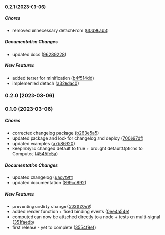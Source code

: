 #### 0.2.1 (2023-03-06)

##### Chores

*  removed unnecessary detachFrom ([60d96ab3](https://github.com/Cadienvan/super-simple-signal/commit/60d96ab3bc483001ba0cff72e2bfe76f00b065b6))

##### Documentation Changes

*  updated docs ([96289228](https://github.com/Cadienvan/super-simple-signal/commit/9628922875762fc0327e4fbc706ff48075c83277))

##### New Features

*  added terser for minification ([b4f514dd](https://github.com/Cadienvan/super-simple-signal/commit/b4f514dd1de189878fb7cd88c89ad82a1a30a179))
*  implemented detach ([a326dac0](https://github.com/Cadienvan/super-simple-signal/commit/a326dac0f49e21db9ebc499a19316bdf6e306ecf))

### 0.2.0 (2023-03-06)

### 0.1.0 (2023-03-06)

##### Chores

*  corrected changelog package ([b263e5a5](https://github.com/Cadienvan/super-simple-signal/commit/b263e5a5744b01066bb6e0e94913e88fd5d67ba6))
*  updated package and lock for changelog and deploy ([700697df](https://github.com/Cadienvan/super-simple-signal/commit/700697dfeec157ad7a2f60262c7b1ee0559be6b5))
*  updated examples ([a7b86920](https://github.com/Cadienvan/super-simple-signal/commit/a7b869207ed4b451952086d3d483ab7df47a339d))
*  keepInSync changed default to true + brought defaultOptions to Computed ([4545fc5a](https://github.com/Cadienvan/super-simple-signal/commit/4545fc5a561df7423a863948ed2260dfee0457ee))

##### Documentation Changes

*  updated changelog ([6ad7f9ff](https://github.com/Cadienvan/super-simple-signal/commit/6ad7f9ff5e020b426225c2d4cc98239279b1ec70))
*  updated documentation ([899cc892](https://github.com/Cadienvan/super-simple-signal/commit/899cc892d65b8f80de9cf003cfe57b0bb7f8ef83))

##### New Features

*  preventing undirty change ([532920e9](https://github.com/Cadienvan/super-simple-signal/commit/532920e9100f048b492bfd0b9ce0057b66051457))
*  added render function + fixed binding events ([0ee4a54e](https://github.com/Cadienvan/super-simple-signal/commit/0ee4a54e4919f5730bf1b8d8438a70e6e99809ce))
*  computed can now be attached directly to a node + tests on multi-signal ([351faedb](https://github.com/Cadienvan/super-simple-signal/commit/351faedb9fef31cbee510918b3b7306ed8b89fa8))
*  first release - yet to complete ([3554f9ef](https://github.com/Cadienvan/super-simple-signal/commit/3554f9efed62320490e718c756172705e1134261))

